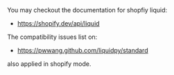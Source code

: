 
You may checkout the documentation for shopfiy liquid:

- https://shopify.dev/api/liquid

The compatibility issues list on:

- https://pwwang.github.com/liquidpy/standard

also applied in shopify mode.
